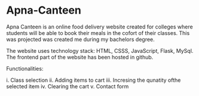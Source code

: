 # Apna-Canteen
Apna Canteen is an online food delivery website created for colleges where students will be able to book their meals in the cofort of their classes.
This was projected was created me during my bachelors degree. 

The website uses technology stack: HTML, CSSS, JavaScript, Flask, MySql.
The frontend part of the website has been hosted in github.

Functionalities:

i.    Class selection
ii.   Adding items to cart
iii.  Incresing the qunatity ofthe selected item
iv.   Clearing the cart
v.    Contact form
